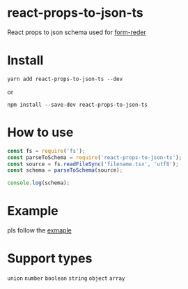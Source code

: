 # react-props-to-json-ts
React props to json schema used for [form-reder](https://alibaba.github.io/form-render/)

# Install
```
yarn add react-props-to-json-ts --dev
```
or
```
npm install --save-dev react-props-to-json-ts
```

# How to use
```js
const fs = require('fs');
const parseToSchema = require('react-props-to-json-ts');
const source = fs.readFileSync('filename.tsx', 'utf8');
const schema = parseToSchema(source);

console.log(schema);
```
# Example
pls follow the [exmaple](https://github.com/TimLuo465/react-props-to-json-ts/blob/main/example)

# Support types
`union` `number` `boolean` `string` `object` `array`
